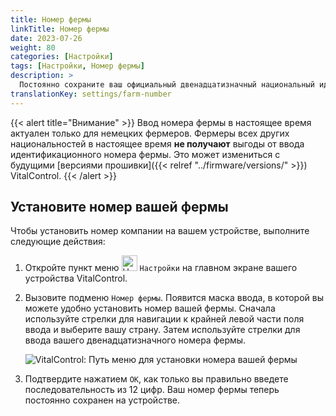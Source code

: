 ```yaml
---
title: Номер фермы
linkTitle: Номер фермы
date: 2023-07-26
weight: 80
categories: [Настройки]
tags: [Настройки, Номер фермы]
description: >
  Постоянно сохраните ваш официальный двенадцатизначный национальный идентификационный номер фермы на устройстве VitalControl.
translationKey: settings/farm-number
---
```

{{< alert title="Внимание" >}}
Ввод номера фермы в настоящее время актуален только для немецких фермеров. Фермеры всех других национальностей в настоящее время **не получают** выгоды от ввода идентификационного номера фермы. Это может измениться с будущими [версиями прошивки]({{< relref "../firmware/versions/" >}}) VitalControl.
{{< /alert >}}

## Установите номер вашей фермы

Чтобы установить номер компании на вашем устройстве, выполните следующие действия:

1. Откройте пункт меню <img src="/icons/gear.svg" width="25" align="bottom" alt="Настройки" /> `Настройки` на главном экране вашего устройства VitalControl.

2. Вызовите подменю `Номер фермы`. Появится маска ввода, в которой вы можете удобно установить номер вашей фермы. Сначала используйте стрелки для навигации к крайней левой части поля ввода и выберите вашу страну. Затем используйте стрелки для ввода вашего двенадцатизначного номера фермы.

   ![VitalControl: Путь меню для установки номера вашей фермы](../images/farm-number.png "Установка номера вашей фермы")

3. Подтвердите нажатием `OK`, как только вы правильно введете последовательность из 12 цифр. Ваш номер фермы теперь постоянно сохранен на устройстве.
